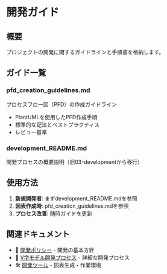# 開発ガイド

## 概要
プロジェクトの開発に関するガイドラインと手順書を格納します。

## ガイド一覧

### pfd_creation_guidelines.md
プロセスフロー図（PFD）の作成ガイドライン
- PlantUMLを使用したPFD作成手順
- 標準的な記法とベストプラクティス
- レビュー基準

### development_README.md
開発プロセスの概要説明（旧03-developmentから移行）

## 使用方法

1. **新規開発者**: まずdevelopment_README.mdを参照
2. **図表作成時**: pfd_creation_guidelines.mdを参照
3. **プロセス改善**: 随時ガイドを更新

## 関連ドキュメント

- 📄 [開発ポリシー](../policies/universal/) - 開発の基本方針
- 📄 [V字モデル開発プロセス](../policies/universal/v_model_development_process.md) - 詳細な開発プロセス
- 🛠️ [開発ツール](../../tools/) - 図表生成・作業環境